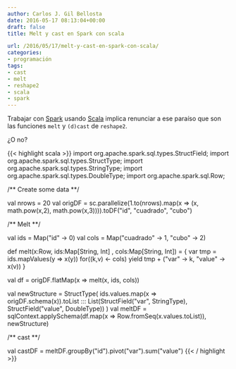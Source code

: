 ```yaml
---
author: Carlos J. Gil Bellosta
date: 2016-05-17 08:13:04+00:00
draft: false
title: Melt y cast en Spark con scala

url: /2016/05/17/melt-y-cast-en-spark-con-scala/
categories:
- programación
tags:
- cast
- melt
- reshape2
- scala
- spark
---
```


Trabajar con [Spark](http://spark.apache.org/) usando [Scala](http://www.scala-lang.org/) implica renunciar a ese paraíso que son las funciones `melt` y `(d)cast` de `reshape2`.

¿O no?

{{< highlight scala >}}
import org.apache.spark.sql.types.StructField;
import org.apache.spark.sql.types.StructType;
import org.apache.spark.sql.types.StringType;
import org.apache.spark.sql.types.DoubleType;
import org.apache.spark.sql.Row;

/** Create some data **/

val nrows = 20
val origDF = sc.parallelize(1.to(nrows).map(x => (x, math.pow(x,2), math.pow(x,3)))).toDF("id", "cuadrado", "cubo")

/** Melt **/

val ids  = Map("id" -> 0)
val cols = Map("cuadrado" -> 1, "cubo" -> 2)

def melt(x:Row, ids:Map[String, Int] , cols:Map[String, Int]) = {
        var tmp = ids.mapValues(y => x(y))
        for((k,v) <- cols) yield tmp + ("var" -> k, "value" -> x(v))
}

val df = origDF.flatMap(x => melt(x, ids, cols))

val newStructure = StructType( ids.values.map(x => origDF.schema(x)).toList ::: List(StructField("var", StringType), StructField("value", DoubleType)) )
val meltDF = sqlContext.applySchema(df.map(x => Row.fromSeq(x.values.toList)), newStructure)

/** cast **/

val castDF = meltDF.groupBy("id").pivot("var").sum("value")
{{< / highlight >}}